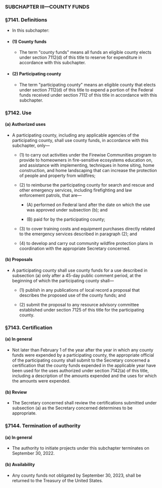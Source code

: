 ### SUBCHAPTER III—COUNTY FUNDS

### §7141. Definitions
* In this subchapter:

* #### (1) County funds
  * The term "county funds" means all funds an eligible county elects under section 7112(d) of this title to reserve for expenditure in accordance with this subchapter.

* #### (2) Participating county
  * The term "participating county" means an eligible county that elects under section 7112(d) of this title to expend a portion of the Federal funds received under section 7112 of this title in accordance with this subchapter.

### §7142. Use
#### (a) Authorized uses
* A participating county, including any applicable agencies of the participating county, shall use county funds, in accordance with this subchapter, only—

  * (1) to carry out activities under the Firewise Communities program to provide to homeowners in fire-sensitive ecosystems education on, and assistance with implementing, techniques in home siting, home construction, and home landscaping that can increase the protection of people and property from wildfires;

  * (2) to reimburse the participating county for search and rescue and other emergency services, including firefighting and law enforcement patrols, that are—

    * (A) performed on Federal land after the date on which the use was approved under subsection (b); and

    * (B) paid for by the participating county;


  * (3) to cover training costs and equipment purchases directly related to the emergency services described in paragraph (2); and

  * (4) to develop and carry out community wildfire protection plans in coordination with the appropriate Secretary concerned.

#### (b) Proposals
* A participating county shall use county funds for a use described in subsection (a) only after a 45-day public comment period, at the beginning of which the participating county shall—

  * (1) publish in any publications of local record a proposal that describes the proposed use of the county funds; and

  * (2) submit the proposal to any resource advisory committee established under section 7125 of this title for the participating county.

### §7143. Certification
#### (a) In general
* Not later than February 1 of the year after the year in which any county funds were expended by a participating county, the appropriate official of the participating county shall submit to the Secretary concerned a certification that the county funds expended in the applicable year have been used for the uses authorized under section 7142(a) of this title, including a description of the amounts expended and the uses for which the amounts were expended.

#### (b) Review
* The Secretary concerned shall review the certifications submitted under subsection (a) as the Secretary concerned determines to be appropriate.

### §7144. Termination of authority
#### (a) In general
* The authority to initiate projects under this subchapter terminates on September 30, 2022.

#### (b) Availability
* Any county funds not obligated by September 30, 2023, shall be returned to the Treasury of the United States.
